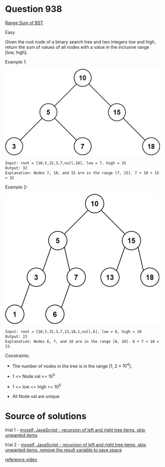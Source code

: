 # Question 938

[Range Sum of BST](https://leetcode.com/problems/range-sum-of-bst/)

Easy

Given the root node of a binary search tree and two integers low and high, return the sum of values of all nodes with a value in the inclusive range [low, high].

Example 1:

![Example 1](./938-1.jpeg)

    Input: root = [10,5,15,3,7,null,18], low = 7, high = 15
    Output: 32
    Explanation: Nodes 7, 10, and 15 are in the range [7, 15]. 7 + 10 + 15 = 32

Example 2:

![Example 2](./938-2.jpeg)

    Input: root = [10,5,15,3,7,13,18,1,null,6], low = 6, high = 10
    Output: 23
    Explanation: Nodes 6, 7, and 10 are in the range [6, 10]. 6 + 7 + 10 = 23.

Constraints:

- The number of nodes in the tree is in the range [1, 2 * $10^4$].

- 1 <= Node.val <= $10^5$

- 1 <= low <= high <= $10^5$

- All Node.val are unique

# Source of solutions

trial 1 - [myself, JavaScript - recursion of left and right tree items, skip unwanted items](938_trial01.js)

trial 2 - [myself, JavaScript - recursion of left and right tree items, skip unwanted items, remove the result variable to save space](938_trial02.js)

[reference video](https://www.youtube.com/watch?v=uLVG45n4Sbg)
